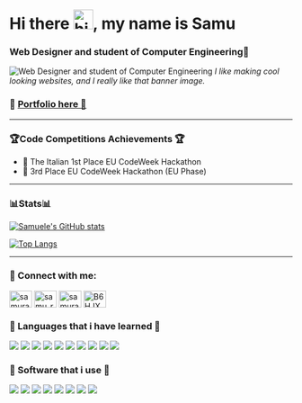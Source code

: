 # Hi there <img src="https://user-images.githubusercontent.com/1303154/88677602-1635ba80-d120-11ea-84d8-d263ba5fc3c0.gif" width="35px" alt="hi">, my name is Samu 
### **Web Designer** and student of **Computer Engineering**🌹
![**Web Designer** and student of **Computer Engineering**](https://pbs.twimg.com/profile_banners/1083878404225724416/1641803588/1500x500)
*I like making cool looking websites, and I really like that banner image.*

### 🔗 [Portfolio here 👀](https://linktr.ee/SamuRaider)
------------

### 🏆Code Competitions Achievements 🏆 <br>
* 🥇 The Italian 1st Place EU CodeWeek Hackathon <br>
* 🥉 3rd Place EU CodeWeek Hackathon (EU Phase)<br>
------------
### 📊Stats📊  
[![Samuele's GitHub stats](https://github-readme-stats.vercel.app/api?username=SamueleStabile&show_icons=true&theme=tokyonight)](https://github.com/SamueleStabile/github-readme-stats)

[![Top Langs](https://github-readme-stats.vercel.app/api/top-langs/?username=SamueleStabile&layout=compact)](https://github.com/SamueleStabile/github-readme-stats)
___________________________


<h3 align="left">🔗 Connect with me:</h3>
<p align="left">
<a href="https://twitter.com/samuraider_" target="blank"><img align="center" src="https://raw.githubusercontent.com/rahuldkjain/github-profile-readme-generator/master/src/images/icons/Social/twitter.svg" alt="samuraider_" height="30" width="40" /></a>
<a href="https://instagram.com/samu_raid" target="blank"><img align="center" src="https://raw.githubusercontent.com/rahuldkjain/github-profile-readme-generator/master/src/images/icons/Social/instagram.svg" alt="samu_raid" height="30" width="40" /></a>
<a href="https://www.youtube.com/c/samuraider" target="blank"><img align="center" src="https://raw.githubusercontent.com/rahuldkjain/github-profile-readme-generator/master/src/images/icons/Social/youtube.svg" alt="samuraider" height="30" width="40" /></a>
<a href="https://discord.gg/B6HJXX8" target="blank"><img align="center" src="https://raw.githubusercontent.com/rahuldkjain/github-profile-readme-generator/master/src/images/icons/Social/discord.svg" alt="B6HJXX8" height="30" width="40" /></a>
</p>


### 🍕 Languages that i have learned 🍕
<p>
  <img src="https://img.shields.io/badge/c-%2300599C.svg?style=for-the-badge&logo=c&logoColor=white">
  <img src="https://img.shields.io/badge/c++-%2300599C.svg?style=for-the-badge&logo=c%2B%2B&logoColor=white">
  <img src="https://img.shields.io/badge/c%23-%23239120.svg?style=for-the-badge&logo=c-sharp&logoColor=white">
  <img src="https://img.shields.io/badge/html5-%23E34F26.svg?style=for-the-badge&logo=html5&logoColor=white">
  <img src="https://img.shields.io/badge/css3-%231572B6.svg?style=for-the-badge&logo=css3&logoColor=white">
  <img src="https://img.shields.io/badge/php-%23777BB4.svg?style=for-the-badge&logo=php&logoColor=white">
  <img src="https://img.shields.io/badge/bootstrap-%23563D7C.svg?style=for-the-badge&logo=bootstrap&logoColor=white">
  <img src="https://img.shields.io/badge/vite.js-6DA55F?style=for-the-badge&logo=node.js&logoColor=white">
  <img src="https://img.shields.io/badge/mysql-%2300f.svg?style=for-the-badge&logo=mysql&logoColor=white">
  <img src="https://img.shields.io/badge/MIPS-%2300599C.svg?style=for-the-badge&logo=Assembly&logoColor=white">
</p>

### 🍔 Software that i use 🍔
<p>
  <img src="https://img.shields.io/badge/Visual%20Studio%20Code-0078d7.svg?style=for-the-badge&logo=visual-studio-code&logoColor=white">
  <img src="https://img.shields.io/badge/Visual%20Studio-5C2D91.svg?style=for-the-badge&logo=visual-studio&logoColor=white">
  <img src="https://img.shields.io/badge/adobephotoshop-%2331A8FF.svg?style=for-the-badge&logo=adobephotoshop&logoColor=white"> 
  <img src="https://img.shields.io/badge/adobeillustrator-%ffa500.svg?style=for-the-badge&logo=adobeillustrator&logoColor=white">
   <img src="https://img.shields.io/badge/adobepremiere-%2331A8FF.svg?style=for-the-badge&logo=premiere&logoColor=white">
  <img src="https://img.shields.io/badge/Adobe%20XD-470137?style=for-the-badge&logo=Adobe%20XD&logoColor=#FF61F6">
  <img src="https://img.shields.io/badge/Firefox-FF7139?style=for-the-badge&logo=Firefox-Browser&logoColor=white">
  <img src="https://img.shields.io/badge/Google%20Chrome-4285F4?style=for-the-badge&logo=GoogleChrome&logoColor=white">
</p>



